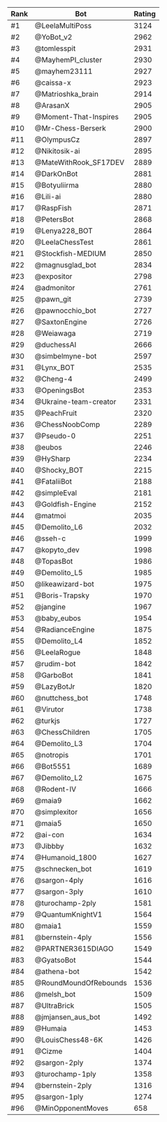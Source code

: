 Rank|Bot|Rating
---|---|---
#1|@LeelaMultiPoss|3124
#2|@YoBot_v2|2962
#3|@tomlesspit|2931
#4|@MayhemPI_cluster|2930
#5|@mayhem23111|2927
#6|@caissa-x|2923
#7|@Matrioshka_brain|2914
#8|@ArasanX|2905
#9|@Moment-That-Inspires|2905
#10|@Mr-Chess-Berserk|2900
#11|@OlympusCz|2897
#12|@Nikitosik-ai|2895
#13|@MateWithRook_SF17DEV|2889
#14|@DarkOnBot|2881
#15|@Botyuliirma|2880
#16|@Lili-ai|2880
#17|@RaspFish|2871
#18|@PetersBot|2868
#19|@Lenya228_BOT|2864
#20|@LeelaChessTest|2861
#21|@Stockfish-MEDIUM|2850
#22|@magnusglad_bot|2834
#23|@expositor|2798
#24|@admonitor|2761
#25|@pawn_git|2739
#26|@pawnocchio_bot|2727
#27|@SaxtonEngine|2726
#28|@Weiawaga|2719
#29|@duchessAI|2666
#30|@simbelmyne-bot|2597
#31|@Lynx_BOT|2535
#32|@Cheng-4|2499
#33|@OpeningsBot|2353
#34|@Ukraine-team-creator|2331
#35|@PeachFruit|2320
#36|@ChessNoobComp|2289
#37|@Pseudo-0|2251
#38|@eubos|2246
#39|@HySharp|2234
#40|@Shocky_BOT|2215
#41|@FataliiBot|2188
#42|@simpleEval|2181
#43|@Goldfish-Engine|2152
#44|@matmoi|2035
#45|@Demolito_L6|2032
#46|@sseh-c|1999
#47|@kopyto_dev|1998
#48|@TopasBot|1986
#49|@Demolito_L5|1985
#50|@likeawizard-bot|1975
#51|@Boris-Trapsky|1970
#52|@jangine|1967
#53|@baby_eubos|1954
#54|@RadianceEngine|1875
#55|@Demolito_L4|1852
#56|@LeelaRogue|1848
#57|@rudim-bot|1842
#58|@GarboBot|1841
#59|@LazyBotJr|1820
#60|@nuttchess_bot|1748
#61|@Virutor|1738
#62|@turkjs|1727
#63|@ChessChildren|1705
#64|@Demolito_L3|1704
#65|@notropis|1701
#66|@Bot5551|1689
#67|@Demolito_L2|1675
#68|@Rodent-IV|1666
#69|@maia9|1662
#70|@simplexitor|1656
#71|@maia5|1650
#72|@ai-con|1634
#73|@Jibbby|1632
#74|@Humanoid_1800|1627
#75|@schnecken_bot|1619
#76|@sargon-4ply|1616
#77|@sargon-3ply|1610
#78|@turochamp-2ply|1581
#79|@QuantumKnightV1|1564
#80|@maia1|1559
#81|@bernstein-4ply|1556
#82|@PARTNER3615DIAGO|1549
#83|@GyatsoBot|1544
#84|@athena-bot|1542
#85|@RoundMoundOfRebounds|1536
#86|@melsh_bot|1509
#87|@UltraBrick|1505
#88|@jmjansen_aus_bot|1492
#89|@Humaia|1453
#90|@LouisChess48-6K|1426
#91|@Cizme|1404
#92|@sargon-2ply|1374
#93|@turochamp-1ply|1358
#94|@bernstein-2ply|1316
#95|@sargon-1ply|1274
#96|@MinOpponentMoves|658
